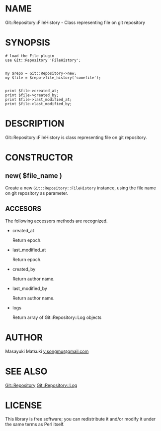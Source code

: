 # NAME

Git::Repository::FileHistory - Class representing file on git repository

# SYNOPSIS

    # load the File plugin
    use Git::Repository 'FileHistory';
    

    my $repo = Git::Repository->new;
    my $file = $repo->file_history('somefile');
    

    print $file->created_at;
    print $file->created_by;
    print $file->last_modified_at;
    print $file->last_modified_by;

# DESCRIPTION

Git::Repository::FileHistory is class representing file on git repository.

# CONSTRUCTOR

## new( $file\_name )

Create a new `Git::Repository::FileHistory` instance, using the file name
on git repository as parameter.

## ACCESORS

The following accessors methods are recognized.

- created\_at

    Return epoch.

- last\_modified\_at

    Return epoch.

- created\_by

    Return author name.

- last\_modified\_by

    Return author name.

- logs

    Return array of Git::Repository::Log objects

# AUTHOR

Masayuki Matsuki <y.songmu@gmail.com>

# SEE ALSO

[Git::Repository](http://search.cpan.org/perldoc?Git::Repository)
[Git::Repository::Log](http://search.cpan.org/perldoc?Git::Repository::Log)

# LICENSE

This library is free software; you can redistribute it and/or modify
it under the same terms as Perl itself.
